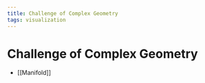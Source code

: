 ```yaml
---
title: Challenge of Complex Geometry
tags: visualization
---
```


# Challenge of Complex Geometry
- [[Manifold]]














